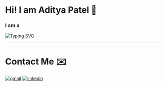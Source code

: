 
# Hi! I am Aditya Patel 👋

<h3><b>I am a</b></h3>

[![Typing SVG](https://readme-typing-svg.demolab.com?font=VT323&size=36&duration=3000&pause=1000&color=63D471&width=500&height=70&lines=COMPUTER+SCIENCE+STUDENT;PROGRAMMER;ELECTRONIC+SPECIALIST;PHYSICS+TUTOR;MATHEMATICS+TUTOR;WORKSHOP+ORGANIZER)](https://git.io/typing-svg)


---
# Contact Me ✉️
[![gmail](https://img.shields.io/badge/Gmail-D14836?style=for-the-badge&logo=gmail&logoColor=white)](mailto:adityap902021@gmail.com)
[![linkedin](https://img.shields.io/badge/linkedin-0A66C2?style=for-the-badge&logo=linkedin&logoColor=white)](https://www.linkedin.com/in/aditya-h-patel)
